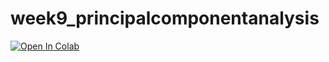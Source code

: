 # week9_principalcomponentanalysis

[![Open In Colab](https://colab.research.google.com/assets/colab-badge.svg)](https://colab.research.google.com/github/BIOL359A-FoundationsOfQBio-Spr25/week9_principalComponentAnalysis/blob/master/pca.ipynb)
